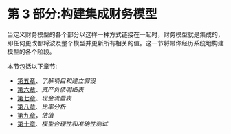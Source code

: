 # 第 3 部分:构建集成财务模型

当定义财务模型的各个部分以这样一种方式链接在一起时，财务模型就是集成的，即任何更改都将波及整个模型并更新所有相关的值。这一节将带你经历系统地构建模型的各个阶段。

本节包括以下章节:

*   [第五章](05.html)、*了解项目和建立假设*
*   [第六章](06.html)、*资产负债明细表*
*   [第七章](06.html)、*现金流量表*
*   [第八章](09.html)、*比率分析*
*   [第九章](08.html)，*估值*
*   [第十章](10.html)、*模型合理性和准确性测试*